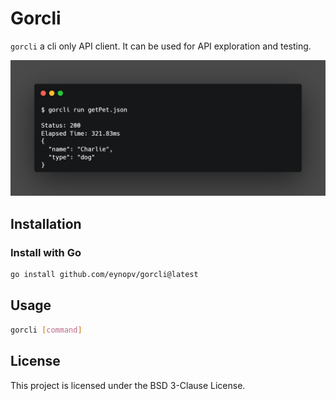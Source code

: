 # Gorcli

`gorcli` a cli only API client. It can be used for API exploration and testing.

![screenshot of gorcli](docs/images/cli.png)

## Installation

### Install with Go

```sh
go install github.com/eynopv/gorcli@latest
```

## Usage

```sh
gorcli [command]
```

## License

This project is licensed under the BSD 3-Clause License.
